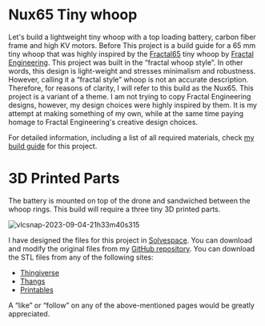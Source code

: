 # Nux65 Tiny whoop

Let's build a lightweight tiny whoop with a top loading battery, carbon fiber frame and high KV motors. Before This project is a build guide for a 65 mm tiny whoop that was highly inspired by the [Fractal65](https://store.fractalengineering.net/product/fractal-65-bnf) tiny whoop by [Fractal Engineering](https://fractalengineering.net). This project was built in the “fractal whoop style”. In other words, this design is light-weight and stresses minimalism and robustness. However, calling it a “fractal style” whoop is not an accurate description. Therefore, for reasons of clarity, I will refer to this build as the Nux65. This project is a variant of a theme. I am not trying to copy Fractal Engineering designs, however, my design choices were highly inspired by them. It is my attempt at making something of my own, while at the same time paying homage to Fractal Engineering's creative design choices.

For detailed information, including a list of all required materials, check [my build guide](https://nuxnik.com/nux65-tiny-whoop-build-guide) for this project.

# 3D Printed Parts

The battery is mounted on top of the drone and sandwiched between the whoop rings. This build will require a three tiny 3D printed parts.

![vlcsnap-2023-09-04-21h33m40s315](https://nuxnik.com/content/images/2023/09/vlcsnap-2023-09-04-21h33m40s315.jpg)

I have designed the files for this project in [Solvespace](https://solvespace.com/index.pl). You can download and modify the original files from my [GitHub repository](https://github.com/nuxnik/nux65-tiny-whoop). You can download the STL files from any of the following sites:

* [Thingiverse]()
* [Thangs]()
* [Printables]()

A “like” or “follow” on any of the above-mentioned pages would be greatly appreciated.
